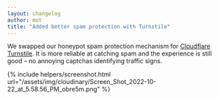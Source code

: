 ```yaml
---
layout: changelog
author: mot
title: "Added better spam protection with Turnstile"
---
```


We swapped our honeypot spam protection mechanism for [Cloudflare Turnstile](https://blog.cloudflare.com/turnstile-private-captcha-alternative/). It is more reliable at catching spam and the experience is still good – no annoying captchas identifying traffic signs. 

{% include helpers/screenshot.html url="/assets/img/cloudinary/Screen_Shot_2022-10-22_at_5.58.56_PM_obre5m.png" %}
